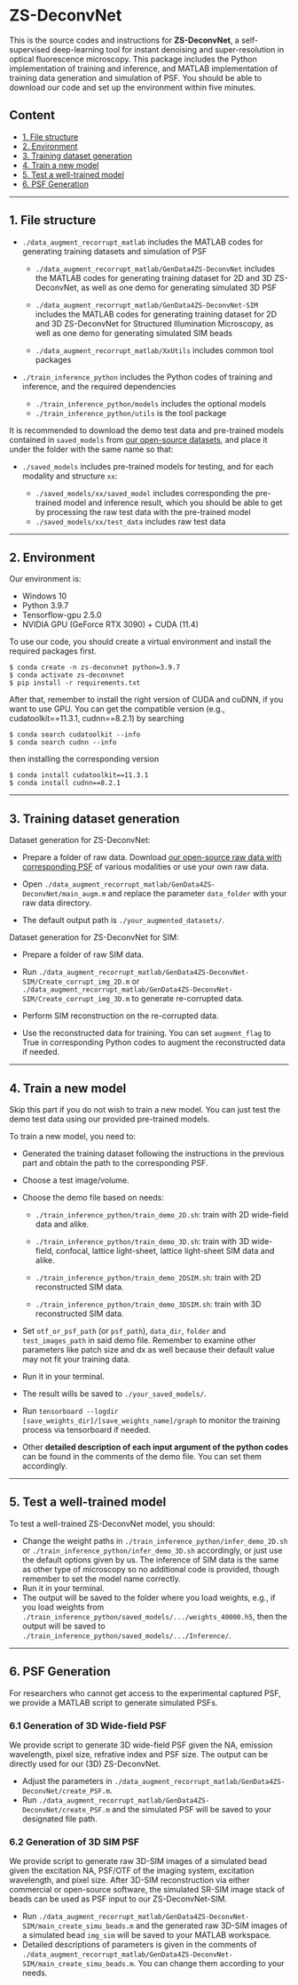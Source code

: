 <h1> ZS-DeconvNet </h1>

This is the source codes and instructions for <b>ZS-DeconvNet</b>, a self-supervised deep-learning tool for instant denoising and super-resolution in optical fluorescence microscopy. This package includes the Python implementation of training and inference, and MATLAB implementation of training data generation and simulation of PSF. You should be able to download our code and set up the environment within five minutes.

<h2> Content </h2>

<ul>
  <li><a href="#File structure">1. File structure</a></li>
  <li><a href="#Environment">2. Environment</a></li>
  <li><a href="#Data Pre-processing">3. Training dataset generation</a></li>
  <li><a href="#Implementation of Python code1">4. Train a new model</a></li>
  <li><a href="#Implementation of Python code2">5. Test a well-trained model</a></li>
  <li><a href="#PSF">6. PSF Generation</a></li>
</ul>

<hr>

<h2 id="File structure">1. File structure</h2>

- <code>./data_augment_recorrupt_matlab</code> includes the MATLAB codes for generating training datasets and simulation of PSF
  
  + `./data_augment_recorrupt_matlab/GenData4ZS-DeconvNet` includes the MATLAB codes for generating training dataset for 2D and 3D ZS-DeconvNet, as well as one demo for generating simulated 3D PSF
  
  + `./data_augment_recorrupt_matlab/GenData4ZS-DeconvNet-SIM` includes the MATLAB codes for generating training dataset for 2D and 3D ZS-DeconvNet for Structured Illumination Microscopy, as well as one demo for generating simulated SIM beads
  
  + `./data_augment_recorrupt_matlab/XxUtils` includes common tool packages

- <code>./train_inference_python</code> includes the Python codes of training and inference, and the required dependencies
  
  - <code>./train_inference_python/models</code> includes the optional models
  - <code>./train_inference_python/utils</code> is the tool package

It is recommended to download the demo test data and pre-trained models contained in `saved_models` from [our open-source datasets](https://drive.google.com/drive/folders/1XAOuLYXYFCxlElRwvik_fs7TqZlRixGv?usp=sharing), and place it under the folder with the same name so that:

+ `./saved_models` includes pre-trained models for testing, and for each modality and structure `xx`:
  
  - `./saved_models/xx/saved_model` includes corresponding the pre-trained model and inference result, which you should be able to get by processing the raw test data with the pre-trained model
  - `./saved_models/xx/test_data` includes raw test data

<hr>

<h2 id="Environment">2. Environment</h2>

Our environment is:

- Windows 10
- Python 3.9.7
- Tensorflow-gpu 2.5.0
- NVIDIA GPU (GeForce RTX 3090) + CUDA (11.4)

To use our code, you should create a virtual environment and install the required packages first.

```
$ conda create -n zs-deconvnet python=3.9.7 
$ conda activate zs-deconvnet
$ pip install -r requirements.txt
```

After that, remember to install the right version of CUDA and cuDNN, if you want to use GPU. You can get the compatible version (e.g., cudatoolkit==11.3.1, cudnn==8.2.1) by searching

```
$ conda search cudatoolkit --info
$ conda search cudnn --info
```

then installing the corresponding version

```
$ conda install cudatoolkit==11.3.1
$ conda install cudnn==8.2.1
```

<hr>

<h2 id="Data pre-processing">3. Training dataset generation</h2>

Dataset generation for ZS-DeconvNet:

+ Prepare a folder of raw data. Download [our open-source raw data with corresponding PSF](https://www.zenodo.org/record/7261163) of various modalities or use your own raw data. 

+ Open `./data_augment_recorrupt_matlab/GenData4ZS-DeconvNet/main_augm.m` and replace the parameter `data_folder` with your raw data directory. 

+ The default output path is `./your_augmented_datasets/`.

Dataset generation for ZS-DeconvNet for SIM:

+ Prepare a folder of raw SIM data.

+ Run `./data_augment_recorrupt_matlab/GenData4ZS-DeconvNet-SIM/Create_corrupt_img_2D.m` or `./data_augment_recorrupt_matlab/GenData4ZS-DeconvNet-SIM/Create_corrupt_img_3D.m` to generate re-corrupted data.

+ Perform SIM reconstruction on the re-corrupted data.

+ Use the reconstructed data for training. You can set `augment_flag` to True in corresponding Python codes to augment the reconstructed data if needed.

<hr>

<h2  id="Implementation of Python code1">4. Train a new model</h2>

Skip this part if you do not wish to train a new model. You can just test the demo test data using our provided pre-trained models. 

To train a new model, you need to:

+ Generated the training dataset following the instructions in the previous part and obtain the path to the corresponding PSF.

+ Choose a test image/volume.

+ Choose the demo file based on needs:
  
  + `./train_inference_python/train_demo_2D.sh`: train with 2D wide-field data and alike.
  
  + `./train_inference_python/train_demo_3D.sh`: train with 3D wide-field, confocal, lattice light-sheet, lattice light-sheet SIM data and alike.
  
  + `./train_inference_python/train_demo_2DSIM.sh`: train with 2D reconstructed SIM data.
  
  + `./train_inference_python/train_demo_3DSIM.sh`: train with 3D reconstructed SIM data.

+ Set `otf_or_psf_path` (or `psf_path`), `data_dir`, `folder` and `test_images_path` in said demo file. Remember to examine other parameters like patch size and dx as well because their default value may not fit your training data.

+ Run it in your terminal.

+ The result wills be saved to <code>./your_saved_models/</code>.

+ Run <code>tensorboard --logdir [save_weights_dir]/[save_weights_name]/graph</code> to monitor the training process via tensorboard if needed.

+ Other **detailed description of each input argument of the python codes** can be found in the comments of the demo file. You can set them accordingly.

<hr>

<h2  id="Implementation of Python code1">5. Test a well-trained model</h2>

To test a well-trained ZS-DeconvNet model, you should:

+ Change the weight paths in <code>./train_inference_python/infer_demo_2D.sh</code> or <code>./train_inference_python/infer_demo_3D.sh</code> accordingly, or just use the default options given by us. The inference of SIM data is the same as other type of microscopy so no additional code is provided, though remember to set the model name correctly.
+ Run it in your terminal.
+ The output will be saved to the folder where you load weights, e.g., if you load weights from <code>./train_inference_python/saved_models/.../weights_40000.h5</code>, then the output will be saved to <code>./train_inference_python/saved_models/.../Inference/</code>.

<hr>

<h2  id="PSF">6. PSF Generation</h2>

For researchers who cannot get access to the experimental captured PSF, we provide a MATLAB script to generate simulated PSFs.

<h3> 6.1 Generation of 3D Wide-field PSF </h3>

We provide script to generate 3D wide-field PSF given the NA, emission wavelength, pixel size, refrative index and PSF size. The output can be directly used for our (3D) ZS-DeconvNet.

+ Adjust the parameters in `./data_augment_recorrupt_matlab/GenData4ZS-DeconvNet/create_PSF.m`.
+ Run `./data_augment_recorrupt_matlab/GenData4ZS-DeconvNet/create_PSF.m` and the simulated PSF will be saved to your designated file path.

<h3> 6.2 Generation of 3D SIM PSF </h3>

We provide script to generate raw 3D-SIM images of a simulated bead given the excitation NA, PSF/OTF of the imaging system, excitation wavelength, and pixel size. After 3D-SIM reconstruction via either commercial or open-source software, the simulated SR-SIM image stack of beads can be used as PSF input to our ZS-DeconvNet-SIM.

+ Run `./data_augment_recorrupt_matlab/GenData4ZS-DeconvNet-SIM/main_create_simu_beads.m` and the generated raw 3D-SIM images of a simulated bead `img_sim` will be saved to your MATLAB workspace. 
+ Detailed descriptions of parameters is given in the comments of `./data_augment_recorrupt_matlab/GenData4ZS-DeconvNet-SIM/main_create_simu_beads.m`. You can change them according to your needs.